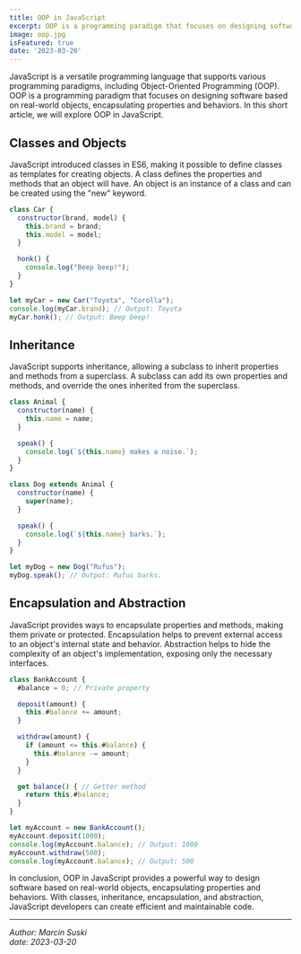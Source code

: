 ```yaml
---
title: OOP in JavaScript
excerpt: OOP is a programming paradigm that focuses on designing software based on real-world objects, encapsulating properties and behaviors.
image: oop.jpg
isFeatured: true
date: '2023-03-20'
---
```



JavaScript is a versatile programming language that supports various programming paradigms, including Object-Oriented Programming (OOP). OOP is a programming paradigm that focuses on designing software based on real-world objects, encapsulating properties and behaviors. In this short article, we will explore OOP in JavaScript.

## Classes and Objects

JavaScript introduced classes in ES6, making it possible to define classes as templates for creating objects. A class defines the properties and methods that an object will have. An object is an instance of a class and can be created using the "new" keyword.

```js
class Car {
  constructor(brand, model) {
    this.brand = brand;
    this.model = model;
  }

  honk() {
    console.log("Beep beep!");
  }
}

let myCar = new Car("Toyota", "Corolla");
console.log(myCar.brand); // Output: Toyota
myCar.honk(); // Output: Beep beep!
```

## Inheritance

JavaScript supports inheritance, allowing a subclass to inherit properties and methods from a superclass. A subclass can add its own properties and methods, and override the ones inherited from the superclass.

```js
class Animal {
  constructor(name) {
    this.name = name;
  }

  speak() {
    console.log(`${this.name} makes a noise.`);
  }
}

class Dog extends Animal {
  constructor(name) {
    super(name);
  }

  speak() {
    console.log(`${this.name} barks.`);
  }
}

let myDog = new Dog("Rufus");
myDog.speak(); // Output: Rufus barks.
```

## Encapsulation and Abstraction

JavaScript provides ways to encapsulate properties and methods, making them private or protected. Encapsulation helps to prevent external access to an object's internal state and behavior. Abstraction helps to hide the complexity of an object's implementation, exposing only the necessary interfaces.

```js
class BankAccount {
  #balance = 0; // Private property

  deposit(amount) {
    this.#balance += amount;
  }

  withdraw(amount) {
    if (amount <= this.#balance) {
      this.#balance -= amount;
    }
  }

  get balance() { // Getter method
    return this.#balance;
  }
}

let myAccount = new BankAccount();
myAccount.deposit(1000);
console.log(myAccount.balance); // Output: 1000
myAccount.withdraw(500);
console.log(myAccount.balance); // Output: 500
```

In conclusion, OOP in JavaScript provides a powerful way to design software based on real-world objects, encapsulating properties and behaviors. With classes, inheritance, encapsulation, and abstraction, JavaScript developers can create efficient and maintainable code.

---

*Author: Marcin Suski*  
*date: 2023-03-20*
